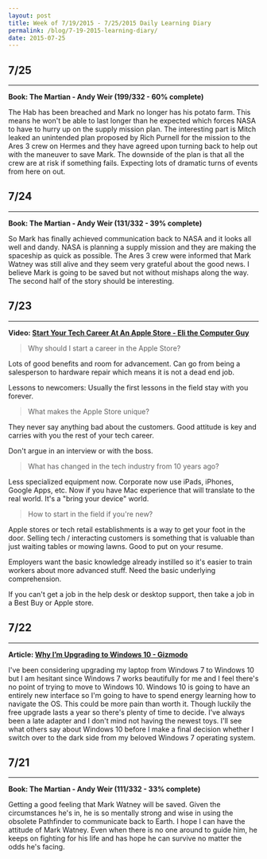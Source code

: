 ```yaml
---
layout: post
title: Week of 7/19/2015 - 7/25/2015 Daily Learning Diary
permalink: /blog/7-19-2015-learning-diary/
date: 2015-07-25
---
```


## 7/25
---
**Book: The Martian - Andy Weir (199/332 - 60% complete)**

The Hab has been breached and Mark no longer has his potato farm. This means he won't be able to last longer than he expected which forces NASA to have to hurry up on the supply mission plan. The interesting part is Mitch leaked an unintended plan proposed by Rich Purnell for the mission to the Ares 3 crew on Hermes and they have agreed upon turning back to help out with the maneuver to save Mark. The downside of the plan is that all the crew are at risk if something fails. Expecting lots of dramatic turns of events from here on out.

## 7/24
---
**Book: The Martian - Andy Weir (131/332 - 39% complete)**

So Mark has finally achieved communication back to NASA and it looks all well and dandy. NASA is planning a supply mission and they are making the spaceship as quick as possible. The Ares 3 crew were informed that Mark Watney was still alive and they seem very grateful about the good news. I believe Mark is going to be saved but not without mishaps along the way. The second half of the story should be interesting.

## 7/23
---
**Video: [Start Your Tech Career At An Apple Store - Eli the Computer Guy](https://www.youtube.com/watch?v=CuMZaOiuM7c)**

> Why should I start a career in the Apple Store?

Lots of good benefits and room for advancement. Can go from being a salesperson to hardware repair which means it is not a dead end job.

Lessons to newcomers: Usually the first lessons in the field stay with you forever.

> What makes the Apple Store unique?

They never say anything bad about the customers. Good attitude is key and carries with you the rest of your tech career.

Don't argue in an interview or with the boss.

> What has changed in the tech industry from 10 years ago?

Less specialized equipment now. Corporate now use iPads, iPhones, Google Apps, etc. Now if you have Mac experience that will translate to the real world. It's a "bring your device" world.

> How to start in the field if you're new?

Apple stores or tech retail establishments is a way to get your foot in the door. Selling tech / interacting customers is something that is valuable than just waiting tables or mowing lawns. Good to put on your resume.

Employers want the basic knowledge already instilled so it's easier to train workers about more advanced stuff. Need the basic underlying comprehension.

If you can't get a job in the help desk or desktop support, then take a job in a Best Buy or Apple store.

## 7/22
---
**Article: [Why I’m Upgrading to Windows 10 - Gizmodo](http://reviews.gizmodo.com/why-i-m-upgrading-to-windows-10-1719559557)**

I've been considering upgrading my laptop from Windows 7 to Windows 10 but I am hesitant since Windows 7 works beautifully for me and I feel there's no point of trying to move to Windows 10. Windows 10 is going to have an entirely new interface so I'm going to have to spend energy learning how to navigate the OS. This could be more pain than worth it. Though luckily the free upgrade lasts a year so there's plenty of time to decide. I've always been a late adapter and I don't mind not having the newest toys. I'll see what others say about Windows 10 before I make a final decision whether I switch over to the dark side from my beloved Windows 7 operating system.

## 7/21
---
**Book: The Martian - Andy Weir (111/332 - 33% complete)**

Getting a good feeling that Mark Watney will be saved. Given the circumstances he's in, he is so mentally strong and wise in using the obsolete Pathfinder to communicate back to Earth. I hope I can have the attitude of Mark Watney. Even when there is no one around to guide him, he keeps on fighting for his life and has hope he can survive no matter the odds he's facing.